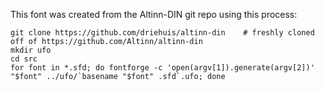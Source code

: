 This font was created from the Altinn-DIN git repo using this process:

```
git clone https://github.com/driehuis/altinn-din	# freshly cloned off of https://github.com/Altinn/altinn-din
mkdir ufo
cd src
for font in *.sfd; do fontforge -c 'open(argv[1]).generate(argv[2])' "$font" ../ufo/`basename "$font" .sfd`.ufo; done
```
